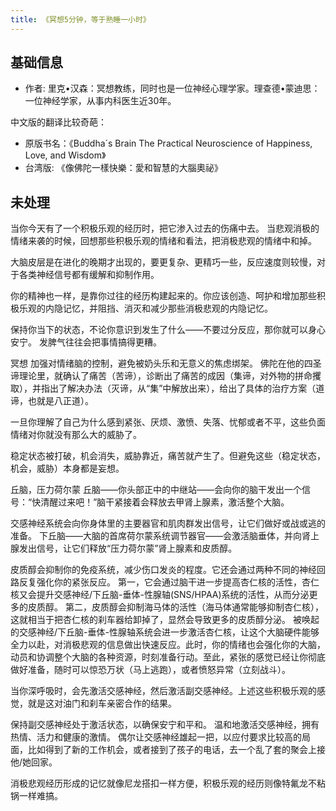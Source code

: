 ```yaml
---
title: 《冥想5分钟，等于熟睡一小时》
---
```


## 基础信息
* 作者: 里克•汉森：冥想教练，同时也是一位神经心理学家。理查德•蒙迪思：一位神经学家，从事内科医生近30年。

中文版的翻译比较奇葩：
* 原版书名：《Buddha´s Brain The Practical Neuroscience of Happiness, Love, and Wisdom》
* 台湾版: 《像佛陀一樣快樂：愛和智慧的大腦奧祕》

## 未处理
当你今天有了一个积极乐观的经历时，把它渗入过去的伤痛中去。
当悲观消极的情绪来袭的时候，回想那些积极乐观的情绪和看法，把消极悲观的情绪中和掉。


大脑皮层是在进化的晚期才出现的，要更复杂、更精巧一些，反应速度则较慢，对于各类神经信号都有缓解和抑制作用。

你的精神也一样，是靠你过往的经历构建起来的。你应该创造、呵护和增加那些积极乐观的内隐记忆，并阻挡、消灭和减少那些消极悲观的内隐记忆。

保持你当下的状态，不论你意识到发生了什么——不要过分反应，那你就可以身心安宁。
发脾气往往会把事情搞得更糟。

冥想
加强对情绪脑的控制，避免被奶头乐和无意义的焦虑绑架。
佛陀在他的四圣谛理论里，就确认了痛苦（苦谛），诊断出了痛苦的成因（集谛，对外物的拼命攫取），并指出了解决办法（灭谛，从“集”中解放出来），给出了具体的治疗方案（道谛，也就是八正道）。

一旦你理解了自己为什么感到紧张、厌烦、激愤、失落、忧郁或者不平，这些负面情绪对你就没有那么大的威胁了。

稳定状态被打破，机会消失，威胁靠近，痛苦就产生了。但避免这些（稳定状态，机会，威胁）本身都是妄想。


丘脑，压力荷尔蒙
丘脑——你头部正中的中继站——会向你的脑干发出一个信号：“快清醒过来吧！”脑干紧接着会释放去甲肾上腺素，激活整个大脑。

交感神经系统会向你身体里的主要器官和肌肉群发出信号，让它们做好或战或逃的准备。
下丘脑——大脑的首席荷尔蒙系统调节器官——会激活脑垂体，并向肾上腺发出信号，让它们释放“压力荷尔蒙”肾上腺素和皮质醇。



皮质醇会抑制你的免疫系统，减少伤口发炎的程度。它还会通过两种不同的神经回路反复强化你的紧张反应。
第一，它会通过脑干进一步提高杏仁核的活性，杏仁核又会提升交感神经/下丘脑-垂体-性腺轴(SNS/HPAA)系统的活性，从而分泌更多的皮质醇。
第二，皮质醇会抑制海马体的活性（海马体通常能够抑制杏仁核），这就相当于把杏仁核的刹车器给卸掉了，显然会导致更多的皮质醇分泌。
被唤起的交感神经/下丘脑-垂体-性腺轴系统会进一步激活杏仁核，让这个大脑硬件能够全力以赴，对消极悲观的信息做出快速反应。此时，你的情绪也会强化你的大脑，动员和协调整个大脑的各种资源，时刻准备行动。至此，紧张的感觉已经让你彻底做好准备，随时可以惊恐万状（马上逃跑），或者愤怒异常（立刻战斗）。


当你深呼吸时，会先激活交感神经，然后激活副交感神经。上述这些积极乐观的感觉，就是这对油门和刹车亲密合作的结果。

保持副交感神经处于激活状态，以确保安宁和平和。
温和地激活交感神经，拥有热情、活力和健康的激情。
偶尔让交感神经雄起一把，以应付要求比较高的局面，比如得到了新的工作机会，或者接到了孩子的电话，去一个乱了套的聚会上接他/她回家。


消极悲观经历形成的记忆就像尼龙搭扣一样方便，积极乐观的经历则像特氟龙不粘锅一样难搞。